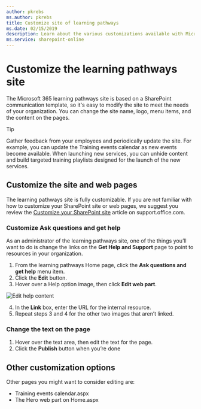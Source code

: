 ```yaml
---
author: pkrebs
ms.author: pkrebs
title: Customize site of learning pathways
ms.date: 02/15/2019
description: Learn about the various customizations available with Microsoft 365 learning pathways
ms.service: sharepoint-online
---
```


# Customize the learning pathways site

The Microsoft 365 learning pathways site is based on a SharePoint communication template, so it's easy to modify the site to meet the needs of your organization. You can change the site name, logo, menu items, and the content on the pages. 

> [!TIP]
> Gather feedback from your employees and periodically update the site. For example, you can update the Training events calendar as new events become available. When launching new services, you can unhide content and build targeted training playlists designed for the launch of the new services. 

## Customize the site and web pages

The learning pathways site is fully customizable. If you are not familiar with how to customize your SharePoint site or web pages, we suggest you review the [Customize your SharePoint site](https://support.office.com/article/customize-your-sharepoint-site-320b43e5-b047-4fda-8381-f61e8ac7f59b) article on support.office.com. 

### Customize Ask questions and get help

As an administrator of the learning pathways site, one of the things you’ll want to do is change the links on the **Get Help and Support** page to point to resources in your organization. 

1.	From the learning pathways Home page, click the **Ask questions and get help** menu item.
2.	Click the **Edit** button.
3.	Hover over a Help option image, then click **Edit web part**.

![Edit help content](media/cg-edithelp.png)

4.	In the **Link** box, enter the URL for the internal resource. 
5.	Repeat steps 3 and 4 for the other two images that aren’t linked.

### Change the text on the page

1. Hover over the text area, then edit the text for the page. 
2. Click the **Publish** button when you’re done

## Other customization options
Other pages you might want to consider editing are:

- Training events calendar.aspx
- The Hero web part on Home.aspx

